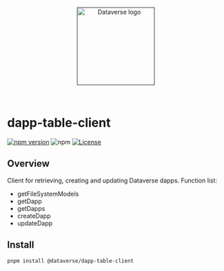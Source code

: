 <br/>
<p align="center">
<a href=" " target="_blank">
<img src="https://bafybeifozdhcbbfydy2rs6vbkbbtj3wc4vjlz5zg2cnqhb2g4rm2o5ldna.ipfs.w3s.link/dataverse.svg" width="180" alt="Dataverse logo">
</a >
</p >
<br/>

# dapp-table-client

[![npm version](https://img.shields.io/npm/v/@dataverse/dapp-table-client.svg)](https://www.npmjs.com/package/@dataverse/dapp-table-client)
![npm](https://img.shields.io/npm/dw/@dataverse/dapp-table-client)
[![License](https://img.shields.io/npm/l/@dataverse/dapp-table-client.svg)](https://github.com/dataverse-os/hooks/blob/main/LICENSE.md)

## Overview

Client for retrieving, creating and updating Dataverse dapps. Function list:

- getFileSystemModels
- getDapp
- getDapps
- createDapp
- updateDapp

## Install

```
pnpm install @dataverse/dapp-table-client
```
